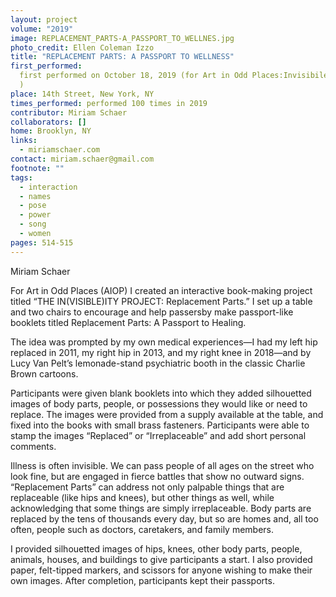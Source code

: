 ```yaml
---
layout: project
volume: "2019"
image: REPLACEMENT_PARTS-A_PASSPORT_TO_WELLNES.jpg
photo_credit: Ellen Coleman Izzo
title: "REPLACEMENT PARTS: A PASSPORT TO WELLNESS"
first_performed:
  first performed on October 18, 2019 (for Art in Odd Places:Invisibile
  )
place: 14th Street, New York, NY
times_performed: performed 100 times in 2019
contributor: Miriam Schaer
collaborators: []
home: Brooklyn, NY
links:
  - miriamschaer.com
contact: miriam.schaer@gmail.com
footnote: ""
tags:
  - interaction
  - names
  - pose
  - power
  - song
  - women
pages: 514-515
---
```


Miriam Schaer

For Art in Odd Places (AIOP) I created an interactive book-making project titled “THE IN(VISIBLE)ITY PROJECT: Replacement Parts.” I set up a table and two chairs to encourage and help passersby make passport-like booklets titled Replacement Parts: A Passport to Healing.

The idea was prompted by my own medical experiences—I had my left hip replaced in 2011, my right hip in 2013, and my right knee in 2018—and by Lucy Van Pelt’s lemonade-stand psychiatric booth in the classic Charlie Brown cartoons.

Participants were given blank booklets into which they added silhouetted images of body parts, people, or possessions they would like or need to replace. The images were provided from a supply available at the table, and fixed into the books with small brass fasteners. Participants were able to stamp the images “Replaced” or “Irreplaceable” and add short personal comments.

Illness is often invisible. We can pass people of all ages on the street who look fine, but are engaged in fierce battles that show no outward signs. “Replacement Parts” can address not only palpable things that are replaceable (like hips and knees), but other things as well, while acknowledging that some things are simply irreplaceable. Body parts are replaced by the tens of thousands every day, but so are homes and, all too often, people such as doctors, caretakers, and family members.

I provided silhouetted images of hips, knees, other body parts, people, animals, houses, and buildings to give participants a start. I also provided paper, felt-tipped markers, and scissors for anyone wishing to make their own images. After completion, participants kept their passports.
